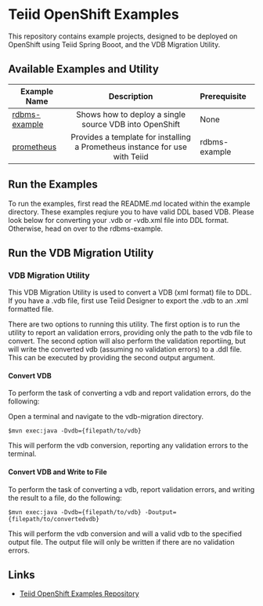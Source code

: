 # Teiid OpenShift Examples

This repository contains example projects, designed to be deployed on OpenShift using Teiid Spring Booot, and the VDB Migration Utility.


## Available Examples and Utility
| Example Name  | Description   | Prerequisite  |
| ------------- |:-------------:| :-----|
|[rdbms-example](rdbms-example) |Shows how to deploy a single source VDB into OpenShift  |None |
|[prometheus](prometheus) |Provides a template for installing a Prometheus instance for use with Teiid  |rdbms-example |


## Run the Examples

To run the examples, first read the README.md located within the example directory. These examples reqiure you to have valid DDL based VDB. Please look below for converting your .vdb or -vdb.xml file into DDL format. Otherwise, head on over to the rdbms-example.


## Run the VDB Migration Utility

### VDB Migration Utility

This VDB Migration Utility is used to convert a VDB (xml format) file to DDL.   If you have a .vdb file, first use Teiid Designer to export the .vdb to an .xml formatted file.

There are two options to running this utility.  The first option is to run the utility to report an validation errors, providing only the path to the vdb file to convert.  The second option will also perform the validation reportiing, but will write the converted vdb (assuming no validation errors) to a .ddl file.  This can be executed by providing the second output argument. 


#### Convert VDB

To perform the task of converting a vdb and report validation errors, do the following:

Open a terminal and navigate to the vdb-migration directory.

```
$mvn exec:java -Dvdb={filepath/to/vdb}
```
This will perform the vdb conversion, reporting any validation errors to the terminal.


#### Convert VDB and Write to File

To perform the task of converting a vdb, report validation errors, and writing the result to a file, do the following:

```
$mvn exec:java -Dvdb={filepath/to/vdb} -Doutput={filepath/to/convertedvdb}
```
This will perform the vdb conversion and will a valid vdb to the specified output file.  The output file will only be written if there are no validation errors.




## Links

* [Teiid OpenShift Examples Repository](https://github.com/teiid/teiid-openshift-examples)





